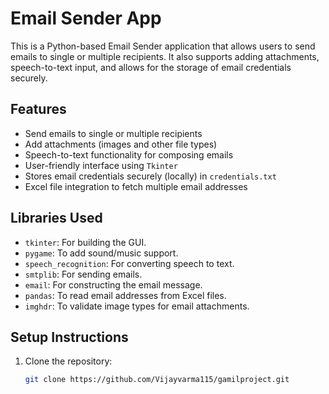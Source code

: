 # Email Sender App

This is a Python-based Email Sender application that allows users to send emails to single or multiple recipients. It also supports adding attachments, speech-to-text input, and allows for the storage of email credentials securely.

## Features

- Send emails to single or multiple recipients
- Add attachments (images and other file types)
- Speech-to-text functionality for composing emails
- User-friendly interface using `Tkinter`
- Stores email credentials securely (locally) in `credentials.txt`
- Excel file integration to fetch multiple email addresses

## Libraries Used

- `tkinter`: For building the GUI.
- `pygame`: To add sound/music support.
- `speech_recognition`: For converting speech to text.
- `smtplib`: For sending emails.
- `email`: For constructing the email message.
- `pandas`: To read email addresses from Excel files.
- `imghdr`: To validate image types for email attachments.

## Setup Instructions

1. Clone the repository:
   ```bash
   git clone https://github.com/Vijayvarma115/gamilproject.git
